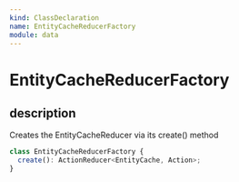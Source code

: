 ```yaml
---
kind: ClassDeclaration
name: EntityCacheReducerFactory
module: data
---
```


# EntityCacheReducerFactory

## description

Creates the EntityCacheReducer via its create() method

```ts
class EntityCacheReducerFactory {
  create(): ActionReducer<EntityCache, Action>;
}
```
